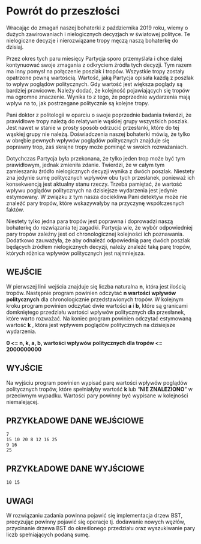 # Powrót do przeszłości

Wracając do zmagań naszej bohaterki z października 2019 roku, wiemy o dużych zawirowaniach i nielogicznych decyzjach w światowej polityce. Te nielogiczne decyzje i nierozwiązane tropy męczą naszą bohaterkę do dzisiaj.

Przez okres tych paru miesięcy Partycja sporo przemyślała i chce dalej kontynuować swoje zmagania z odkryciem źródła tych decyzji. Tym razem ma inny pomysł na połączenie poszlak i tropów. Wszystkie tropy zostały opatrzone pewną wartością. Wartość, jaką Partycja opisała każdą z poszlak to wpływ poglądów politycznych. Gdy wartość jest większa poglądy są bardziej prawicowe. Należy dodać, że kolejność pojawiających się tropów ma ogromne znaczenie. Wynika to z tego, że poprzednie wydarzenia mają wpływ na to, jak postrzegane politycznie są kolejne tropy.

Pani doktor z politologii w oparciu o swoje poprzednie badania twierdzi, że prawidłowe tropy należą do relatywnie wąskiej grupy wszystkich poszlak. Jest nawet w stanie w prosty sposób odrzucić przesłanki, które do tej wąskiej grupy nie należą. Doświadczenia naszej bohaterki mówią, że tylko w obrębie pewnych wpływów poglądów politycznych znajduje się poprawny trop, zaś skrajne tropy może pominąć w swoich rozważaniach.

Dotychczas Partycja była przekonana, że tylko jeden trop może być tym prawidłowym, jednak zmieniła zdanie. Twierdzi, że w całym tym zamieszaniu źródło nielogicznych decyzji wynika z dwóch poszlak. Niestety zna jedynie sumę politycznych wpływów obu tych przesłanek, ponieważ ich konsekwencją jest aktualny stanu rzeczy. Trzeba pamiętać, że wartość wpływu poglądów politycznych na dzisiejsze wydarzenia jest jedynie estymowany. W związku z tym nasza dociekliwa Pani detektyw może nie znaleźć pary tropów, które wskazywałyby na przyczynę współczesnych faktów.

Niestety tylko jedna para tropów jest poprawna i doprowadzi naszą bohaterkę do rozwiązania tej zagadki. Partycja wie, że wybór odpowiedniej pary tropów zależny jest od chronologicznej kolejności ich poznawania. Dodatkowo zauważyła, że aby odnaleźć odpowiednią parę dwóch poszlak będących źródłem nielogicznych decyzji, należy znaleźć taką parę tropów, których różnica wpływów politycznych jest najmniejsza.

## WEJŚCIE

W pierwszej linii wejścia znajduje się liczba naturalna **n**, która jest ilością tropów. Następnie program powinien odczytać **n wartości wpływów politycznych** dla chronologicznie przedstawionych tropów. W kolejnym kroku program powinien odczytać dwie wartości **a** i **b**, które są granicami domkniętego przedziału wartości wpływów politycznych dla przesłanek, które warto rozważać. Na koniec program powinien odczytać estymowaną wartość **k** , która jest wpływem poglądów politycznych na dzisiejsze wydarzenia.

**0 <= n, k, a, b, wartości wpływów politycznych dla tropów <= 2000000000**

## WYJŚCIE

Na wyjściu program powinien wypisać parę wartości wpływów poglądów politycznych tropów, które spełniałyby wartość **k** lub “**NIE ZNALEZIONO**” w przeciwnym wypadku. Wartości pary powinny być wypisane w kolejności niemalejącej.

## PRZYKŁADOWE DANE WEJŚCIOWE
```
7
15 10 20 8 12 16 25
9 16
25
```

## PRZYKŁADOWE DANE WYJŚCIOWE
```
10 15
```

## UWAGI

W rozwiązaniu zadania powinna pojawić się implementacja drzew BST, precyzując powinny pojawić się operacje tj. dodawanie nowych węzłów, przycinanie drzewa BST do określonego przedziału oraz wyszukiwanie pary liczb spełniających podaną sumę.